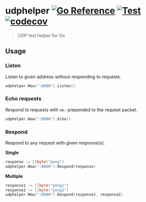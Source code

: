 # udphelper [![Go Reference](https://pkg.go.dev/badge/github.com/vikpe/udphelper.svg)](https://pkg.go.dev/github.com/vikpe/udphelper)  [![Test](https://github.com/vikpe/udphelper/actions/workflows/test.yml/badge.svg?branch=main)](https://github.com/vikpe/udphelper/actions/workflows/test.yml) [![codecov](https://codecov.io/gh/vikpe/udphelper/branch/main/graph/badge.svg)](https://codecov.io/gh/vikpe/udphelper)

> UDP test helper for Go

## Usage

### Listen

Listen to given address without responding to requests.

```go
udphelper.New(":8000").Listen()
```

### Echo requests

Respond to requests with `ok:` prepended to the request packet.

```go
udphelper.New(":8000").Echo()
```

### Respond

Respond to any request with given response(s).

**Single**
```go
response := []byte("pong")
udphelper.New(":8000").Respond(response)
```

**Multiple**
```go
response1 := []byte("pong1")
response2 := []byte("pong2")
udphelper.New(":8000").Respond(response1, response2)
```
